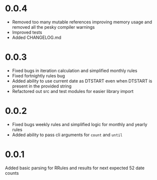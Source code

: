 # 0.0.4

- Removed too many mutable references improving memory usage and removed all the pesky compiler warnings
- Improved tests
- Added CHANGELOG.md

# 0.0.3

- Fixed bugs in iteration calculation and simplified monthly rules
- Fixed fortnightly rules bug
- Added ability to use current date as DTSTART even when DTSTART is present in the provided string
- Refactored out src and test modules for easier library import

# 0.0.2

- Fixed bugs weekly rules and simplified logic for monthly and yearly rules
- Added ability to pass cli arguments for `count` and `until`

# 0.0.1

Added basic parsing for RRules and results for next expected 52 date counts
